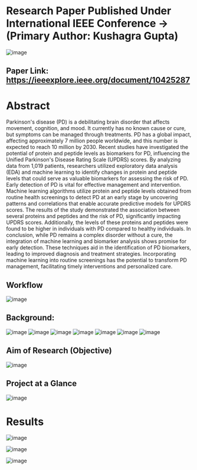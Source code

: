 # Research Paper Published Under International IEEE Conference -> (Primary Author: Kushagra Gupta)
![image](https://github.com/officialkushagragupta/Predicting-Parkinson-s-Disease-Risk-Through-Protein-and-Peptide-Level-EDA-ML-Based-Approach/assets/96885711/f6fc3248-72e5-495c-a339-a2b7d52382a5)

## Paper Link: https://ieeexplore.ieee.org/document/10425287

# Abstract
Parkinson's disease (PD) is a debilitating brain disorder that affects movement, cognition, and mood. 
It currently has no known cause or cure, but symptoms can be managed through treatments. PD has 
a global impact, affecting approximately 7 million people worldwide, and this number is expected to 
reach 10 million by 2030. Recent studies have investigated the potential of protein and peptide levels 
as biomarkers for PD, influencing the Unified Parkinson's Disease Rating Scale (UPDRS) scores. By 
analyzing data from 1,019 patients, researchers utilized exploratory data analysis (EDA) and 
machine learning to identify changes in protein and peptide levels that could serve as valuable 
biomarkers for assessing the risk of PD. Early detection of PD is vital for effective management and 
intervention. Machine learning algorithms utilize protein and peptide levels obtained from routine 
health screenings to detect PD at an early stage by uncovering patterns and correlations that enable 
accurate predictive models for UPDRS scores. The results of the study demonstrated the association 
between several proteins and peptides and the risk of PD, significantly impacting UPDRS scores. 
Additionally, the levels of these proteins and peptides were found to be higher in individuals with PD 
compared to healthy individuals. In conclusion, while PD remains a complex disorder without a cure, 
the integration of machine learning and biomarker analysis shows promise for early detection. These 
techniques aid in the identification of PD biomarkers, leading to improved diagnosis and treatment 
strategies. Incorporating machine learning into routine screenings has the potential to transform PD 
management, facilitating timely interventions and personalized care.


## Workflow

![image](https://github.com/officialkushagragupta/Predicting-Parkinson-s-Disease-Risk-Through-Protein-and-Peptide-Level-EDA-ML-Based-Approach/assets/96885711/8eaae973-c994-4869-82dd-6177dbe1be0b)


## Background: 

![image](https://github.com/officialkushagragupta/Predicting-Parkinson-s-Disease-Risk-Through-Protein-and-Peptide-Level-EDA-ML-Based-Approach/assets/96885711/26ffb223-4af7-46a8-b087-e1b507f913e1)
![image](https://github.com/officialkushagragupta/Predicting-Parkinson-s-Disease-Risk-Through-Protein-and-Peptide-Level-EDA-ML-Based-Approach/assets/96885711/8cea1854-65c0-4e4b-925d-bb3d88e6d266)
![image](https://github.com/officialkushagragupta/Predicting-Parkinson-s-Disease-Risk-Through-Protein-and-Peptide-Level-EDA-ML-Based-Approach/assets/96885711/c21ad1b6-bdd4-40e3-af33-25f6cd3c5946)
![image](https://github.com/officialkushagragupta/Predicting-Parkinson-s-Disease-Risk-Through-Protein-and-Peptide-Level-EDA-ML-Based-Approach/assets/96885711/50e49697-73ee-4ec5-b4ca-726bebde95c5)
![image](https://github.com/officialkushagragupta/Predicting-Parkinson-s-Disease-Risk-Through-Protein-and-Peptide-Level-EDA-ML-Based-Approach/assets/96885711/3fd41aa3-6a83-47ee-8fb0-e4f712220b09)
![image](https://github.com/officialkushagragupta/Predicting-Parkinson-s-Disease-Risk-Through-Protein-and-Peptide-Level-EDA-ML-Based-Approach/assets/96885711/967261d1-26b4-4884-bbb9-2a8f396cd9ab)
![image](https://github.com/officialkushagragupta/Predicting-Parkinson-s-Disease-Risk-Through-Protein-and-Peptide-Level-EDA-ML-Based-Approach/assets/96885711/45ce5107-1cb8-41e3-9bc0-dd295fa0c7b1)


## Aim of Research (Objective)

![image](https://github.com/officialkushagragupta/Predicting-Parkinson-s-Disease-Risk-Through-Protein-and-Peptide-Level-EDA-ML-Based-Approach/assets/96885711/216a34e2-47de-4fb1-8ca2-086e73ce880b)

## Project at a Glance

![image](https://github.com/officialkushagragupta/Predicting-Parkinson-s-Disease-Risk-Through-Protein-and-Peptide-Level-EDA-ML-Based-Approach/assets/96885711/44eb9a68-3989-4553-8ed4-99ac4a403484)

# Results 

![image](https://github.com/officialkushagragupta/Predicting-Parkinson-s-Disease-Risk-Through-Protein-and-Peptide-Level-EDA-ML-Based-Approach/assets/96885711/3963020b-dec2-4a1d-b454-2d80bb2bf03e)

![image](https://github.com/officialkushagragupta/Predicting-Parkinson-s-Disease-Risk-Through-Protein-and-Peptide-Level-EDA-ML-Based-Approach/assets/96885711/9610008a-a954-4e1f-84e1-79ceaf01ee89)

![image](https://github.com/officialkushagragupta/Predicting-Parkinson-s-Disease-Risk-Through-Protein-and-Peptide-Level-EDA-ML-Based-Approach/assets/96885711/806e82af-a1ab-42f7-bf4e-d8d4e91fe8fd)

